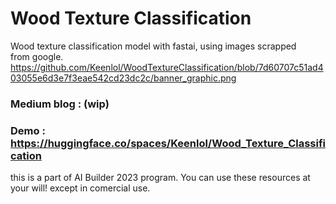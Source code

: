 # **Wood Texture Classification**
Wood texture classification model with fastai, using images scrapped from google.
https://github.com/Keenlol/WoodTextureClassification/blob/7d60707c51ad403055e6d3e7f3eae542cd23dc2c/banner_graphic.png
### **Medium blog : (wip)**
### **Demo : https://huggingface.co/spaces/Keenlol/Wood_Texture_Classification**

this is a part of AI Builder 2023 program.
You can use these resources at your will! except in comercial use.
